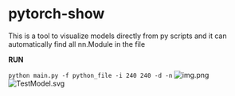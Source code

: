 # pytorch-show 

This is a tool to visualize models directly from py scripts  and it can automatically find all nn.Module in the file


**RUN**

`python main.py -f python_file -i 240 240 -d -n`
![img.png](img.png)
![TestModel.svg](..%2FSave%2FTestModel.svg)
